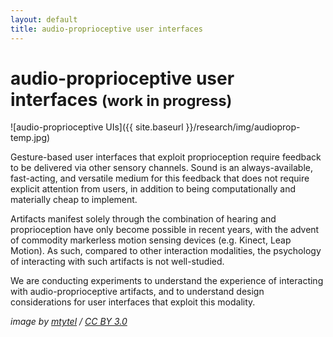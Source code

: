 ```yaml
---
layout: default
title: audio-proprioceptive user interfaces
---
```


# audio-proprioceptive user interfaces <small>(work in progress)</small>

![audio-proprioceptive UIs]({{ site.baseurl }}/research/img/audioprop-temp.jpg)

Gesture-based user interfaces that exploit proprioception require feedback to be delivered via other sensory channels. Sound is an always-available, fast-acting, and versatile medium for this feedback that does not require explicit attention from users, in addition to being computationally and materially cheap to implement.

Artifacts manifest solely through the combination of hearing and proprioception have only become possible in recent years, with the advent of commodity markerless motion sensing devices (e.g. Kinect, Leap Motion). As such, compared to other interaction modalities, the psychology of interacting with such artifacts is not well-studied.

We are conducting experiments to understand the experience of interacting with audio-proprioceptive artifacts, and to understand design considerations for user interfaces that exploit this modality.

*image by [mtytel](https://vimeo.com/tytel) / [CC BY 3.0](https://creativecommons.org/licenses/by/3.0/)*
